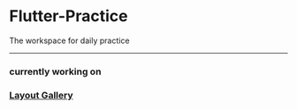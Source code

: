 # Flutter-Practice
The workspace for daily practice


---
### currently working on

### [Layout Gallery](https://github.com/preston0769/Flutter-Practice/tree/master/Layouts/LayoutGallery/layout_gallery)
